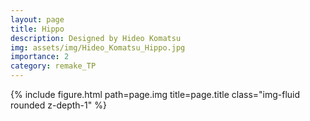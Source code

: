 ```yaml
---
layout: page
title: Hippo
description: Designed by Hideo Komatsu
img: assets/img/Hideo_Komatsu_Hippo.jpg
importance: 2
category: remake_TP
---
```


<div class="row">
    <div class="col-sm mt-3 mt-md-0">
        {% include figure.html path=page.img title=page.title class="img-fluid rounded z-depth-1" %}
    </div>
</div>